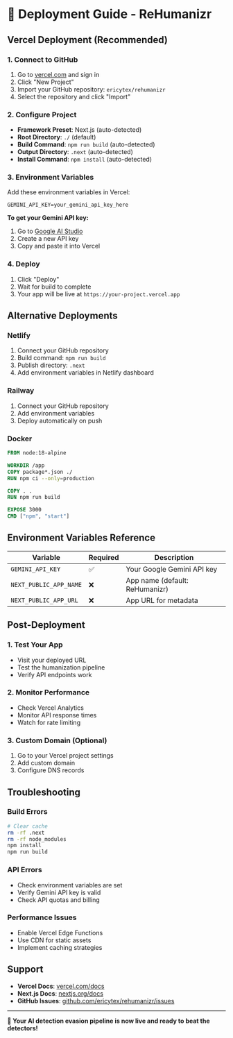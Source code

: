# 🚀 Deployment Guide - ReHumanizr

## Vercel Deployment (Recommended)

### 1. Connect to GitHub

1. Go to [vercel.com](https://vercel.com) and sign in
2. Click "New Project"
3. Import your GitHub repository: `ericytex/rehumanizr`
4. Select the repository and click "Import"

### 2. Configure Project

- **Framework Preset**: Next.js (auto-detected)
- **Root Directory**: `./` (default)
- **Build Command**: `npm run build` (auto-detected)
- **Output Directory**: `.next` (auto-detected)
- **Install Command**: `npm install` (auto-detected)

### 3. Environment Variables

Add these environment variables in Vercel:

```env
GEMINI_API_KEY=your_gemini_api_key_here
```

**To get your Gemini API key:**
1. Go to [Google AI Studio](https://makersuite.google.com/app/apikey)
2. Create a new API key
3. Copy and paste it into Vercel

### 4. Deploy

1. Click "Deploy"
2. Wait for build to complete
3. Your app will be live at `https://your-project.vercel.app`

## Alternative Deployments

### Netlify

1. Connect your GitHub repository
2. Build command: `npm run build`
3. Publish directory: `.next`
4. Add environment variables in Netlify dashboard

### Railway

1. Connect your GitHub repository
2. Add environment variables
3. Deploy automatically on push

### Docker

```dockerfile
FROM node:18-alpine

WORKDIR /app
COPY package*.json ./
RUN npm ci --only=production

COPY . .
RUN npm run build

EXPOSE 3000
CMD ["npm", "start"]
```

## Environment Variables Reference

| Variable | Required | Description |
|----------|----------|-------------|
| `GEMINI_API_KEY` | ✅ | Your Google Gemini API key |
| `NEXT_PUBLIC_APP_NAME` | ❌ | App name (default: ReHumanizr) |
| `NEXT_PUBLIC_APP_URL` | ❌ | App URL for metadata |

## Post-Deployment

### 1. Test Your App

- Visit your deployed URL
- Test the humanization pipeline
- Verify API endpoints work

### 2. Monitor Performance

- Check Vercel Analytics
- Monitor API response times
- Watch for rate limiting

### 3. Custom Domain (Optional)

1. Go to your Vercel project settings
2. Add custom domain
3. Configure DNS records

## Troubleshooting

### Build Errors

```bash
# Clear cache
rm -rf .next
rm -rf node_modules
npm install
npm run build
```

### API Errors

- Check environment variables are set
- Verify Gemini API key is valid
- Check API quotas and billing

### Performance Issues

- Enable Vercel Edge Functions
- Use CDN for static assets
- Implement caching strategies

## Support

- **Vercel Docs**: [vercel.com/docs](https://vercel.com/docs)
- **Next.js Docs**: [nextjs.org/docs](https://nextjs.org/docs)
- **GitHub Issues**: [github.com/ericytex/rehumanizr/issues](https://github.com/ericytex/rehumanizr/issues)

---

**🎯 Your AI detection evasion pipeline is now live and ready to beat the detectors!** 